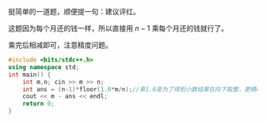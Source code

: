 挺简单的一道题，顺便提一句：建议评红。

这题因为每个月还的钱一样，所以直接用 $n-1$ 乘每个月还的钱就行了。

乘完后相减即可，注意精度问题。

```cpp
#include <bits/stdc++.h>
using namespace std;
int main() {
    int m,n; cin >> m >> n;
    int ans = (n-1)*floor(1.0*m/n);//乘1.0是为了得到小数结果在向下取整，更精确。ans表示前n-1个月还的钱。
    cout << m - ans << endl;
    return 0;
}
```